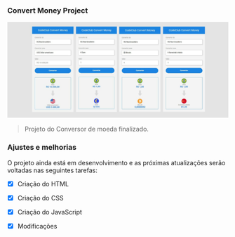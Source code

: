 ### Convert Money Project

<img src="./assets/assets/convert-currency.jpg" alt="convert currency interface">

> Projeto do Conversor de moeda finalizado.

### Ajustes e melhorias

O projeto ainda está em desenvolvimento e as próximas atualizações serão voltadas nas seguintes tarefas:

- [x] Criação do HTML
- [x] Criação do CSS
- [x] Criação do JavaScript 
- [x] Modificações









